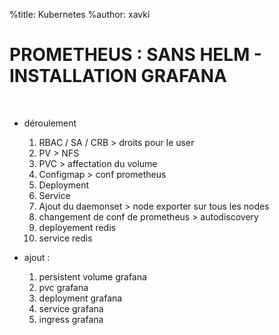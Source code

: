 %title: Kubernetes 
%author: xavki

# PROMETHEUS : SANS HELM - INSTALLATION GRAFANA


<br>

* déroulement
	1. RBAC / SA / CRB > droits pour le user
	2. PV > NFS
	3. PVC > affectation du volume
	4. Configmap > conf prometheus
	5. Deployment
	6. Service
	7. Ajout du daemonset > node exporter sur tous les nodes
	8. changement de conf de prometheus > autodiscovery
	9. deployement redis
	10. service redis

* ajout :
	1. persistent volume grafana
	2. pvc grafana
	3. deployment grafana
	4. service grafana
	5. ingress grafana
